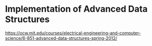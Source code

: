 # Implementation of Advanced Data Structures



https://ocw.mit.edu/courses/electrical-engineering-and-computer-science/6-851-advanced-data-structures-spring-2012/
